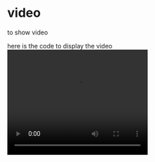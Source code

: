 # video
to show video

here is the code to display the video
<video width="320" height="240" controls>
  <source src="1 to 4.mp4" type="video/mp4">
  Your browser does not support the video tag.
</video>
